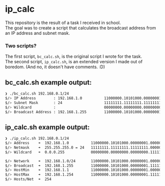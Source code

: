 # ip_calc

This repository is the result of a task I received in school.<br>
The goal was to create a script that calculates the broadcast address from an IP address and subnet mask.


### Two scripts?
The first script, `bc_calc.sh`, is the original script I wrote for the task.<br>
The second script, `ip_calc.sh`, is an extended version I made out of boredom. (And no, it doesn't have comments. :D)

## bc_calc.sh example output:
```bash
❯ ./bc_calc.sh 192.168.0.1/24
$/> IP Address        : 192.168.1.0          11000000.10101000.00000001.00000000
$/> Subnet Mask       : 24                   11111111.11111111.11111111.00000000
$/> Wildcard          :                      00000000.00000000.00000000.11111111
$/> Broadcast Address : 192.168.1.255        11000000.10101000.00000001.11111111
```

## ip_calc.sh example output:
```bash
❯ ./ip_calc.sh 192.168.0.1/24
$/> Address    ➜  192.168.1.0          11000000.10101000.00000001.00000000
$/> Netmask    ➜  255.255.255.0 = 24   11111111.11111111.11111111.00000000
$/> Wildcard   ➜  0.0.0.255            00000000.00000000.00000000.11111111

$/> Network    ➜  192.168.1.0/24       11000000.10101000.00000001.00000000 (Class C)
$/> Broadcast  ➜  192.168.1.255        11000000.10101000.00000001.11111111
$/> HostMin    ➜  192.168.1.1          11000000.10101000.00000001.00000001
$/> HostMax    ➜  192.168.1.254        11000000.10101000.00000001.11111110
$/> Hosts/Net  ➜  254
```
